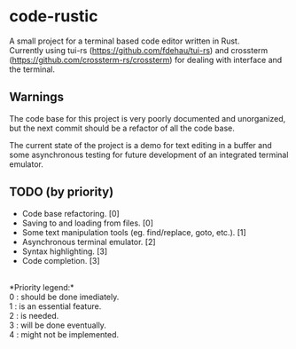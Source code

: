# code-rustic
A small project for a terminal based code editor written in Rust.<br>
Currently using tui-rs (https://github.com/fdehau/tui-rs) and crossterm (https://github.com/crossterm-rs/crossterm) for dealing with interface and the terminal.

## Warnings

The code base for this project is very poorly documented and unorganized, but the next commit should be a refactor of all the code base.

The current state of the project is a demo for text editing in a buffer and some asynchronous testing for future development of an integrated terminal emulator.

## TODO (by priority)
* Code base refactoring. [0]
* Saving to and loading from files. [0]
* Some text manipulation tools (eg. find/replace, goto, etc.). [1]
* Asynchronous terminal emulator. [2]
* Syntax highlighting. [3]
* Code completion. [3] 
<br>
*Priority legend:* <br>
 0 : should be done imediately. <br> 
 1 : is an essential feature. <br> 
 2 : is needed. <br> 
 3 : will be done eventually. <br>
 4 : might not be implemented.


